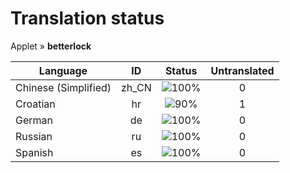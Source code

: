 # Translation status
Applet &#187; **betterlock**

Language | ID | Status | Untranslated
---------|:--:|:------:|:-----------:
Chinese (Simplified) | zh_CN | ![100%](http://progressed.io/bar/100) | 0
Croatian | hr | ![90%](http://progressed.io/bar/90) | 1
German | de | ![100%](http://progressed.io/bar/100) | 0
Russian | ru | ![100%](http://progressed.io/bar/100) | 0
Spanish | es | ![100%](http://progressed.io/bar/100) | 0
